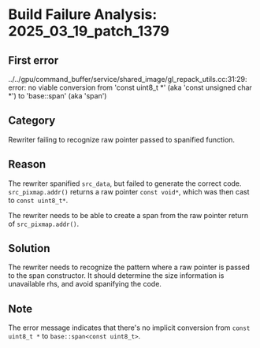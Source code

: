 # Build Failure Analysis: 2025_03_19_patch_1379

## First error

../../gpu/command_buffer/service/shared_image/gl_repack_utils.cc:31:29: error: no viable conversion from 'const uint8_t *' (aka 'const unsigned char *') to 'base::span<const uint8_t>' (aka 'span<const unsigned char>')

## Category
Rewriter failing to recognize raw pointer passed to spanified function.

## Reason
The rewriter spanified `src_data`, but failed to generate the correct code. `src_pixmap.addr()` returns a raw pointer `const void*`, which was then cast to `const uint8_t*`.

The rewriter needs to be able to create a span from the raw pointer return of `src_pixmap.addr()`.

## Solution
The rewriter needs to recognize the pattern where a raw pointer is passed to the span constructor. It should determine the size information is unavailable rhs, and avoid spanifying the code.

## Note
The error message indicates that there's no implicit conversion from `const uint8_t *` to `base::span<const uint8_t>`.
